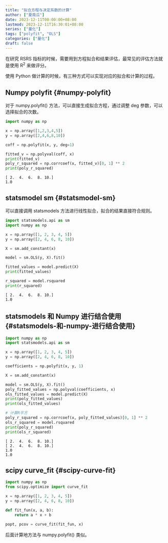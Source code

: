 ```yaml
---
title: "拟合方程与决定系数的计算"
author: ["夏南瓜"]
date: 2023-12-11T00:00:00+08:00
lastmod: 2023-12-11T16:30:01+08:00
series: ["量化"]
tags: ["polyfit", "OLS"]
categories: ["量化"]
draft: false
---
```


在研究 RSRS 指标的时候，需要用到方程拟合和结果评估，最常见的评估方法就是使用 R<sup>2</sup> 来做评分。

使用 Python 做计算的时候，有三种方式可以实现对应的拟合和计算的过程。


## Numpy polyfit {#numpy-polyfit}

对于 numpy.polyfit() 方法，可以直接生成拟合方程，通过调整 deg 参数，可以选择拟合的次数。

```python
import numpy as np

x = np.array([1,2,3,4,5])
y = np.array([2,4,6,8,10])

coff = np.polyfit(x, y, deg=1)

fitted_v = np.polyval(coff, x)
print(fitted_v)
poly_r_squared = np.corrcoef(x, fitted_v)[0, 1] ** 2
print(poly_r_squared)
```

```text
[ 2.  4.  6.  8. 10.]
1.0
```


## statsmodel sm {#statsmodel-sm}

可以直接调用 statsmodels 方法进行线性拟合，拟合的结果直接符合规则。

```python
import statsmodels.api as sm
import numpy as np

x = np.array([1, 2, 3, 4, 5])
y = np.array([2, 4, 6, 8, 10])

X = sm.add_constant(x)

model = sm.OLS(y, X).fit()

fitted_values = model.predict(X)
print(fitted_values)

r_squared = model.rsquared
print(r_squared)
```

```text
[ 2.  4.  6.  8. 10.]
1.0
```


## statsmodels 和 Numpy 进行结合使用 {#statsmodels-和-numpy-进行结合使用}

```python
import numpy as np
import statsmodels.api as sm

x = np.array([1, 2, 3, 4, 5])
y = np.array([2, 4, 6, 8, 10])

coefficients = np.polyfit(x, y, 1)

X = sm.add_constant(x)

model = sm.OLS(y, X).fit()
poly_fitted_values = np.polyval(coefficients, x)
ols_fitted_values = model.predict(X)
print(poly_fitted_values)
print(ols_fitted_values)

# 计算R平方
poly_r_squared = np.corrcoef(x, poly_fitted_values)[0, 1] ** 2
ols_r_squared = model.rsquared
print(poly_r_squared)
print(ols_r_squared)

```

```text
[ 2.  4.  6.  8. 10.]
[ 2.  4.  6.  8. 10.]
1.0
1.0
```


## scipy curve_fit {#scipy-curve-fit}

```python
import numpy as np
from scipy.optimize import curve_fit

x = np.array([1, 2, 3, 4, 5])
y = np.array([2, 4, 6, 8, 10])

def fit_fun(x, a, b):
    return a * x + b

popt, pcov = curve_fit(fit_fun, x)
```

后面计算地方法与 numpy.polyfit() 类似。
